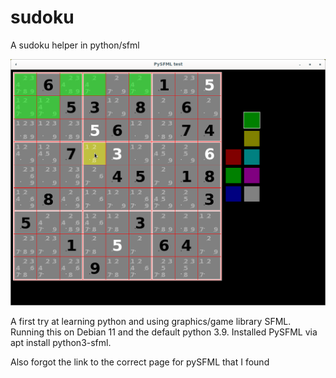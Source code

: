 # sudoku
A sudoku helper in python/sfml

![alt text](sudoku.png)

A first try at learning python and using graphics/game library SFML.
Running this on Debian 11 and the default python 3.9.
Installed PySFML via apt install python3-sfml.

Also forgot the link to the correct page for pySFML that I found
